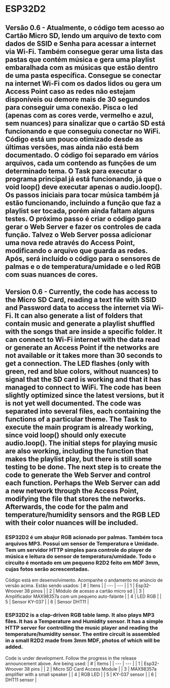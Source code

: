 # ESP32D2

## Versão 0.6 - Atualmente, o código tem acesso ao Cartão Micro SD, lendo um arquivo de texto com dados de SSID e Senha para acessar a internet via Wi-Fi. Também consegue gerar uma lista das pastas que contém música e gera uma playlist embaralhada com as músicas que estão dentro de uma pasta específica. Consegue se conectar na internet Wi-Fi com os dados lidos ou gera um Access Point caso as redes não estejam disponíveis ou demore mais de 30 segundos para conseguir uma conexão. Pisca o led (apenas com as cores verde, vermelho e azul, sem nuances) para sinalizar que o cartão SD está funcionando e que conseguiu conectar no WiFi. Código está um pouco otimizado desde as últimas versões, mas ainda não está bem documentado. O código foi separado em vários arquivos, cada um contendo as funções de um determinado tema. O Task para executar o programa principal já está funcionando, já que o void loop() deve executar apenas o audio.loop(). Os passos iniciais para tocar música também já estão funcionando, incluindo a função que faz a playlist ser tocada, porém ainda faltam alguns testes. O próximo passo é criar o código para gerar o Web Server e fazer os controles de cada função. Talvez o Web Server possa adicionar uma nova rede através do Access Point, modificando o arquivo que guarda as redes. Após, será incluído o código para o sensores de palmas e o de temperatura/umidade e o led RGB com suas nuances de cores.

## Version 0.6 - Currently, the code has access to the Micro SD Card, reading a text file with SSID and Password data to access the internet via Wi-Fi. It can also generate a list of folders that contain music and generate a playlist shuffled with the songs that are inside a specific folder. It can connect to Wi-Fi internet with the data read or generate an Access Point if the networks are not available or it takes more than 30 seconds to get a connection. The LED flashes (only with green, red and blue colors, without nuances) to signal that the SD card is working and that it has managed to connect to WiFi. The code has been slightly optimized since the latest versions, but it is not yet well documented. The code was separated into several files, each containing the functions of a particular theme. The Task to execute the main program is already working, since void loop() should only execute audio.loop(). The initial steps for playing music are also working, including the function that makes the playlist play, but there is still some testing to be done. The next step is to create the code to generate the Web Server and control each function. Perhaps the Web Server can add a new network through the Access Point, modifying the file that stores the networks. Afterwards, the code for the palm and temperature/humidity sensors and the RGB LED with their color nuances will be included.

### ESP32D2 é um abajur RGB acionado por palmas. Também toca arquivos MP3. Possui um sensor de Temperatura e Umidade. Tem um servidor HTTP simples para controle do player de música e leitura do sensor de temperatura/umidade. Todo o circuito é montado em um pequeno R2D2 feito em MDF 3mm, cujas fotos serão acrescentadas.

Código está em desenvolvimento. Acompanhe o andamento no anúncio de versão acima. 
Estão sendo usados:
| # | Itens |
| --- | --- |
| 1 | Esp32-Wroover 38 pinos |
| 2 | Módulo de acesso a cartão micro sd |
| 3 | Amplificador MAX98357a com um pequeno auto-falante |
| 4 | LED RGB |
| 5 | Sensor KY-037 |
| 6 | Sensor DHT11 |

### ESP32D2 is a clap-driven RGB table lamp. It also plays MP3 files. It has a Temperature and Humidity sensor. It has a simple HTTP server for controlling the music player and reading the temperature/humidity sensor. The entire circuit is assembled in a small R2D2 made from 3mm MDF, photos of which will be added.

Code is under development. Follow the progress in the release announcement above.
Are being used:
| # | Items |
| --- | --- |
| 1 | Esp32-Wroover 38 pins |
| 2 | Micro SD Card Access Module |
| 3 | MAX98357a amplifier with a small speaker |
| 4 | RGB LED |
| 5 | KY-037 sensor |
| 6 | DHT11 sensor |
